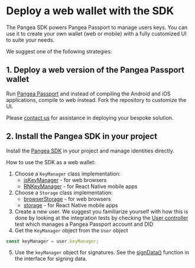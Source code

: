 # Deploy a web wallet with the SDK

The Pangea SDK powers Pangea Passport to manage users keys. You can use it to create your own wallet (web or mobile) with a fully customized UI to suite your needs.

We suggest one of the following strategies:

## 1. Deploy a web version of the Pangea Passport wallet

Run [Pangea Passport](https://github.com/Tonomy-Foundation/Tonomy-ID/tree/master) and instead of compiling the Android and iOS applications, compile to web instead. Fork the repository to customize the UI.

Please [contact us](https://pangea.web4.world/contact-us) for assistance in deploying your bespoke solution.

## 2. Install the Pangea SDK in your project

Install the [Pangea SDK](https://github.com/Tonomy-Foundation/Tonomy-ID-SDK/tree/master) in your project and manage identities directly.

How to use the SDK as a web wallet:

1. Choose a `KeyManager` class implementation:
   * [jsKeyManager](https://github.com/Tonomy-Foundation/Tonomy-ID-SDK/blob/master/src/sdk/storage/jsKeyManager.ts) - for web browsers
   * [RNKeyManager](https://github.com/Tonomy-Foundation/Tonomy-ID/blob/master/src/utils/RNKeyManager.ts) - for React Native mobile apps
2. Choose a `Storage` class implementation:
   * [browserStorage](https://github.com/Tonomy-Foundation/Tonomy-ID-SDK/blob/master/src/sdk/storage/browserStorage.ts) - for web browsers
   * [storage](https://github.com/Tonomy-Foundation/Tonomy-ID/blob/master/src/utils/storage.ts) - for React Native mobile apps
3. Create a new user. We suggest you familiarize yourself with how this is done by looking at the integration tests by checking the [User controller](https://github.com/Tonomy-Foundation/Tonomy-ID-SDK/blob/master/test/helpers/user.ts) test which manages a Pangea Passport account and DID
4. Get the `KeyManager` object from the `User` object

```ts
const keyManager = user.keyManager;
```

5. Use the `keyManager` object for signatures. See the [signData()](https://github.com/Tonomy-Foundation/Tonomy-ID-SDK/blob/master/src/sdk/storage/keymanager.ts) function in the interface for signing data.
